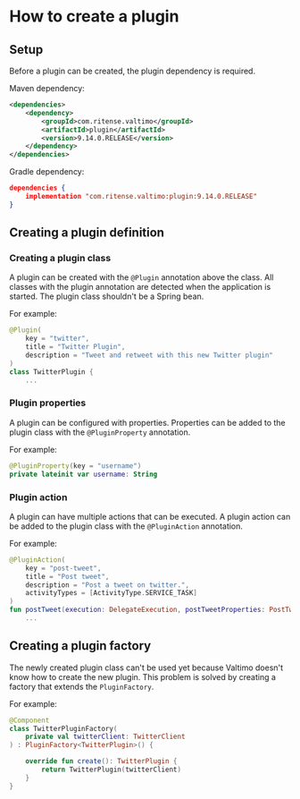 # How to create a plugin

## Setup

Before a plugin can be created, the plugin dependency is required.

Maven dependency:
```xml
<dependencies>
    <dependency>
        <groupId>com.ritense.valtimo</groupId>
        <artifactId>plugin</artifactId>
        <version>9.14.0.RELEASE</version>
    </dependency>
</dependencies>
```

Gradle dependency:
```json
dependencies {
    implementation "com.ritense.valtimo:plugin:9.14.0.RELEASE"
}
```

## Creating a plugin definition

### Creating a plugin class

A plugin can be created with the `@Plugin` annotation above the class. All classes with the plugin annotation are
detected when the application is started. The plugin class shouldn't be a Spring bean.

For example:

```kotlin
@Plugin(
    key = "twitter",
    title = "Twitter Plugin",
    description = "Tweet and retweet with this new Twitter plugin"
)
class TwitterPlugin {
    ...
```

### Plugin properties

A plugin can be configured with properties. Properties can be added to the plugin class with the `@PluginProperty`
annotation.

For example:

```kotlin
@PluginProperty(key = "username")
private lateinit var username: String
```

### Plugin action

A plugin can have multiple actions that can be executed. A plugin action can be added to the plugin class with
the `@PluginAction` annotation.

For example:

```kotlin
@PluginAction(
    key = "post-tweet",
    title = "Post tweet",
    description = "Post a tweet on twitter.",
    activityTypes = [ActivityType.SERVICE_TASK]
)
fun postTweet(execution: DelegateExecution, postTweetProperties: PostTweetProperties) {
    ...
```

## Creating a plugin factory

The newly created plugin class can't be used yet because Valtimo doesn't know how to create the new plugin. This problem
is solved by creating a factory that extends the `PluginFactory`.

For example:

```kotlin
@Component
class TwitterPluginFactory(
    private val twitterClient: TwitterClient
) : PluginFactory<TwitterPlugin>() {

    override fun create(): TwitterPlugin {
        return TwitterPlugin(twitterClient)
    }
}
```

